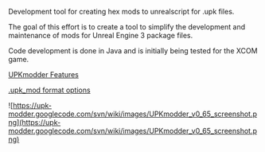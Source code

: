 Development tool for creating hex mods to unrealscript for .upk files.

The goal of this effort is to create a tool to simplify the development and maintenance of mods for Unreal Engine 3 package files.

Code development is done in Java and is initially being tested for the XCOM game.

[UPKmodder Features](UPKmodder_features.md)

[.upk\_mod format options](upk_mod_format_options.md)

![https://upk-modder.googlecode.com/svn/wiki/images/UPKmodder_v0_65_screenshot.png](https://upk-modder.googlecode.com/svn/wiki/images/UPKmodder_v0_65_screenshot.png)